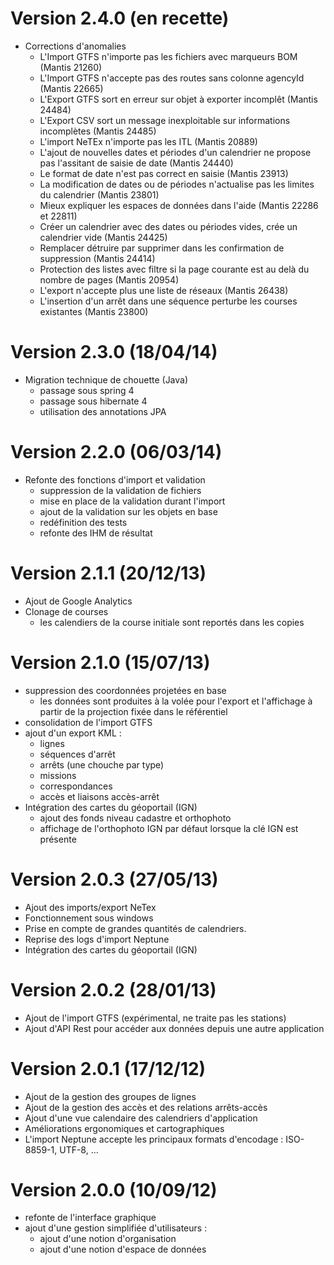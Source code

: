 # Version 2.4.0 (en recette)
* Corrections d'anomalies
  * L'Import GTFS n'importe pas les fichiers avec marqueurs BOM (Mantis 21260)
  * L'Import GTFS n'accepte pas des routes sans colonne agencyId (Mantis 22665)
  * L'Export GTFS sort en erreur sur objet à exporter incomplêt (Mantis 24484)
  * L'Export CSV sort un message inexploitable sur informations incomplètes (Mantis 24485)
  * L'import NeTEx n'importe pas les ITL (Mantis 20889)
  * L'ajout de nouvelles dates et périodes d'un calendrier ne propose pas l'assitant de saisie de date (Mantis 24440)
  * Le format de date n'est pas correct en saisie (Mantis 23913)
  * La modification de dates ou de périodes n'actualise pas les limites du calendrier (Mantis 23801)
  * Mieux expliquer les espaces de données dans l'aide (Mantis 22286 et 22811)
  * Créer un calendrier avec des dates ou périodes vides, crée un calendrier vide (Mantis 24425)
  * Remplacer détruire par supprimer dans les confirmation de suppression (Mantis 24414)
  * Protection des listes avec filtre si la page courante est au delà du nombre de pages (Mantis 20954)
  * L'export n'accepte plus une liste de réseaux (Mantis 26438)
  * L'insertion d'un arrêt dans une séquence perturbe les courses existantes (Mantis 23800)

# Version 2.3.0 (18/04/14)
* Migration technique de chouette (Java)
  * passage sous spring 4
  * passage sous hibernate 4
  * utilisation des annotations JPA

# Version 2.2.0 (06/03/14)
* Refonte des fonctions d'import et validation
  * suppression de la validation de fichiers
  * mise en place de la validation durant l'import
  * ajout de la validation sur les objets en base
  * redéfinition des tests
  * refonte des IHM de résultat

# Version 2.1.1 (20/12/13)
* Ajout de Google Analytics
* Clonage de courses
  * les calendiers de la course initiale sont reportés dans les copies

# Version 2.1.0 (15/07/13)
* suppression des coordonnées projetées en base
  * les données sont produites à la volée pour l'export et l'affichage à partir de la projection fixée dans le référentiel
* consolidation de l'import GTFS
* ajout d'un export KML :
  * lignes
  * séquences d'arrêt
  * arrêts (une chouche par type)
  * missions
  * correspondances
  * accès et liaisons accès-arrêt
* Intégration des cartes du géoportail (IGN)
  * ajout des fonds niveau cadastre et orthophoto
  * affichage de l'orthophoto IGN par défaut lorsque la clé IGN est présente

# Version 2.0.3 (27/05/13)
* Ajout des imports/export NeTex
* Fonctionnement sous windows
* Prise en compte de grandes quantités de calendriers.
* Reprise des logs d'import Neptune
* Intégration des cartes du géoportail (IGN)

# Version 2.0.2 (28/01/13)
* Ajout de l'import GTFS (expérimental, ne traite pas les stations)
* Ajout d'API Rest pour accéder aux données depuis une autre application

# Version 2.0.1 (17/12/12)
* Ajout de la gestion des groupes de lignes
* Ajout de la gestion des accès et des relations arrêts-accès
* Ajout d'une vue calendaire des calendriers d'application
* Améliorations ergonomiques et cartographiques
* L'import Neptune accepte les principaux formats d'encodage : ISO-8859-1, UTF-8, ...

# Version 2.0.0 (10/09/12)
* refonte de l'interface graphique
* ajout d'une gestion simplifiée d'utilisateurs :
  * ajout d'une notion d'organisation
  * ajout d'une notion d'espace de données
